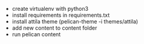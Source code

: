 - create virtualenv with python3
- install requirements in requirements.txt
- install attila theme (pelican-theme -i themes/attila)
- add new content to content folder
- run pelican content

